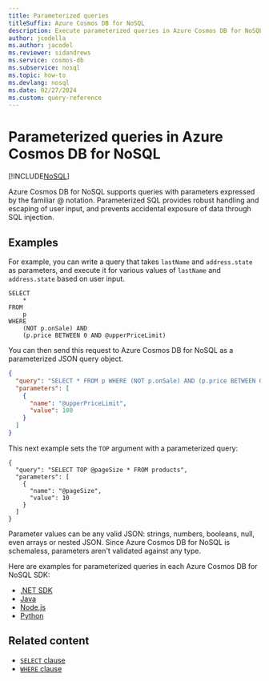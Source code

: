 ```yaml
---
title: Parameterized queries
titleSuffix: Azure Cosmos DB for NoSQL
description: Execute parameterized queries in Azure Cosmos DB for NoSQL to provide robust handling and escaping of user input, and prevent accidental exposure of data through SQL injection.
author: jcodella
ms.author: jacodel
ms.reviewer: sidandrews
ms.service: cosmos-db
ms.subservice: nosql
ms.topic: how-to
ms.devlang: nosql
ms.date: 02/27/2024
ms.custom: query-reference
---
```


# Parameterized queries in Azure Cosmos DB for NoSQL

[!INCLUDE[NoSQL](../../includes/appliesto-nosql.md)]

Azure Cosmos DB for NoSQL supports queries with parameters expressed by the familiar @ notation. Parameterized SQL provides robust handling and escaping of user input, and prevents accidental exposure of data through SQL injection.

## Examples

For example, you can write a query that takes ``lastName`` and ``address.state`` as parameters, and execute it for various values of ``lastName`` and ``address.state`` based on user input.

```nosql
SELECT
    *
FROM
    p
WHERE
    (NOT p.onSale) AND
    (p.price BETWEEN 0 AND @upperPriceLimit)
```

You can then send this request to Azure Cosmos DB for NoSQL as a parameterized JSON query object.

```json
{
  "query": "SELECT * FROM p WHERE (NOT p.onSale) AND (p.price BETWEEN 0 AND @upperPriceLimit)",
  "parameters": [
    {
      "name": "@upperPriceLimit",
      "value": 100
    }
  ]
}
```

This next example sets the ``TOP`` argument with a parameterized query:

```nosql
{
  "query": "SELECT TOP @pageSize * FROM products",
  "parameters": [
    {
      "name": "@pageSize",
      "value": 10
    }
  ]
}
```

Parameter values can be any valid JSON: strings, numbers, booleans, null, even arrays or nested JSON. Since Azure Cosmos DB for NoSQL is schemaless, parameters aren't validated against any type.

Here are examples for parameterized queries in each Azure Cosmos DB for NoSQL SDK:

- [.NET SDK](https://github.com/Azure/azure-cosmos-dotnet-v3/blob/master/Microsoft.Azure.Cosmos.Samples/Usage/Queries/Program.cs#L195)
- [Java](https://github.com/Azure-Samples/azure-cosmos-java-sql-api-samples/blob/main/src/main/java/com/azure/cosmos/examples/queries/sync/QueriesQuickstart.java#L392-L421)
- [Node.js](https://github.com/Azure/azure-cosmos-js/blob/master/samples/ItemManagement.ts#L58-L79)
- [Python](https://github.com/Azure/azure-sdk-for-python/blob/master/sdk/cosmos/azure-cosmos/samples/document_management.py#L66-L78)

## Related content

- [``SELECT`` clause](select.md)
- [``WHERE`` clause](where.md)
